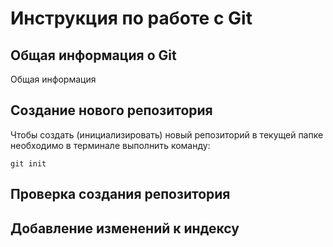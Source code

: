 # **Инструкция по работе с Git**

## Общая информация о Git 

Общая информация

## Создание нового репозитория

Чтобы создать (инициализировать) новый репозиторий в текущей папке необходимо в терминале выполнить команду:

    git init

## Проверка создания репозитория

## Добавление изменений к индексу


